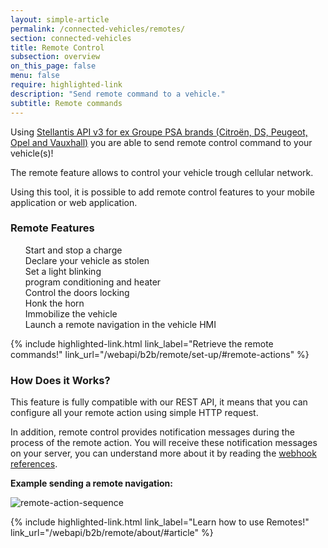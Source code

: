 ```yaml
---
layout: simple-article
permalink: /connected-vehicles/remotes/
section: connected-vehicles
title: Remote Control
subsection: overview
on_this_page: false
menu: false
require: highlighted-link
description: "Send remote command to a vehicle."
subtitle: Remote commands
---
```


Using [Stellantis API v3 for ex Groupe PSA brands (Citroën, DS, Peugeot, Opel and Vauxhall)]({{site.baseurl}}/webapi/b2b/remote/about) you are able to send remote control command to your vehicle(s)! 

The remote feature allows to control your vehicle trough cellular network. 

Using this tool, it is possible to add remote control features to your mobile application or web application.


### Remote Features
<ul style="list-style: none">

<li><i class="fas fa-plug"></i> Start and stop a charge </li>
<li><i class="fas fa-user-ninja"></i> Declare your vehicle as stolen </li>
<li><i class="fas fa-lightbulb"></i> Set a light blinking </li>
<li><i class="far fa-snowflake"></i> program conditioning and heater </li>
<li><i class="fas fa-door-closed"></i> Control the doors locking </li>
<li><i class="fas fa-bullhorn"></i> Honk the horn </li>
<li><i class="fas fa-lock-open"></i> Immobilize the vehicle </li>
<li><i class="fas fa-map-marker-alt"></i> Launch a remote navigation in the vehicle HMI </li>

</ul>

<div>
    {% include highlighted-link.html link_label="Retrieve the remote commands!" link_url="/webapi/b2b/remote/set-up/#remote-actions" %}
</div>

### How Does it Works?

This feature is fully compatible with our REST API, it means that you can configure all your remote action using simple HTTP request. 

In addition, remote control provides notification messages during the process of the remote action. You will receive these notification messages on your server, you can understand more about it by reading the [webhook references]({{site.baseurl}}/webapi/b2b/remote/webhook/#/article).

**Example sending a remote navigation:**

![remote-action-sequence]({{site.baseurl}}/assets/images/remote-action-simple-sequence.svg)

<div>
    {% include highlighted-link.html link_label="Learn how to use Remotes!" link_url="/webapi/b2b/remote/about/#article" %}
</div>